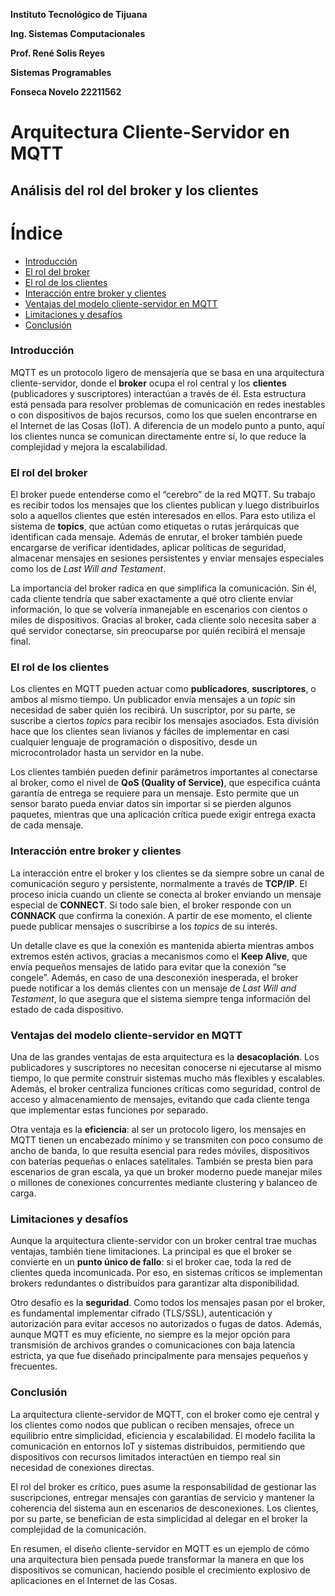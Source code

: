 **Instituto Tecnológico de Tijuana**

**Ing. Sistemas Computacionales**

**Prof. René Solis Reyes**

**Sistemas Programables**

**Fonseca Novelo 22211562**

# Arquitectura Cliente-Servidor en MQTT  
## Análisis del rol del broker y los clientes  

# Índice  

- [Introducción](#introducción)  
- [El rol del broker](#el-rol-del-broker)  
- [El rol de los clientes](#el-rol-de-los-clientes)  
- [Interacción entre broker y clientes](#interacción-entre-broker-y-clientes)  
- [Ventajas del modelo cliente-servidor en MQTT](#ventajas-del-modelo-cliente-servidor-en-mqtt)  
- [Limitaciones y desafíos](#limitaciones-y-desafíos)  
- [Conclusión](#conclusión)  


### Introducción  
MQTT es un protocolo ligero de mensajería que se basa en una arquitectura cliente-servidor, donde el **broker** ocupa el rol central y los **clientes** (publicadores y suscriptores) interactúan a través de él. Esta estructura está pensada para resolver problemas de comunicación en redes inestables o con dispositivos de bajos recursos, como los que suelen encontrarse en el Internet de las Cosas (IoT). A diferencia de un modelo punto a punto, aquí los clientes nunca se comunican directamente entre sí, lo que reduce la complejidad y mejora la escalabilidad.  

### El rol del broker  
El broker puede entenderse como el “cerebro” de la red MQTT. Su trabajo es recibir todos los mensajes que los clientes publican y luego distribuirlos solo a aquellos clientes que estén interesados en ellos. Para esto utiliza el sistema de **topics**, que actúan como etiquetas o rutas jerárquicas que identifican cada mensaje. Además de enrutar, el broker también puede encargarse de verificar identidades, aplicar políticas de seguridad, almacenar mensajes en sesiones persistentes y enviar mensajes especiales como los de *Last Will and Testament*.  

La importancia del broker radica en que simplifica la comunicación. Sin él, cada cliente tendría que saber exactamente a qué otro cliente enviar información, lo que se volvería inmanejable en escenarios con cientos o miles de dispositivos. Gracias al broker, cada cliente solo necesita saber a qué servidor conectarse, sin preocuparse por quién recibirá el mensaje final.  

### El rol de los clientes  
Los clientes en MQTT pueden actuar como **publicadores**, **suscriptores**, o ambos al mismo tiempo. Un publicador envía mensajes a un *topic* sin necesidad de saber quién los recibirá. Un suscriptor, por su parte, se suscribe a ciertos *topics* para recibir los mensajes asociados. Esta división hace que los clientes sean livianos y fáciles de implementar en casi cualquier lenguaje de programación o dispositivo, desde un microcontrolador hasta un servidor en la nube.  

Los clientes también pueden definir parámetros importantes al conectarse al broker, como el nivel de **QoS (Quality of Service)**, que especifica cuánta garantía de entrega se requiere para un mensaje. Esto permite que un sensor barato pueda enviar datos sin importar si se pierden algunos paquetes, mientras que una aplicación crítica puede exigir entrega exacta de cada mensaje.  

### Interacción entre broker y clientes  
La interacción entre el broker y los clientes se da siempre sobre un canal de comunicación seguro y persistente, normalmente a través de **TCP/IP**. El proceso inicia cuando un cliente se conecta al broker enviando un mensaje especial de **CONNECT**. Si todo sale bien, el broker responde con un **CONNACK** que confirma la conexión. A partir de ese momento, el cliente puede publicar mensajes o suscribirse a los *topics* de su interés.  

Un detalle clave es que la conexión es mantenida abierta mientras ambos extremos estén activos, gracias a mecanismos como el **Keep Alive**, que envía pequeños mensajes de latido para evitar que la conexión “se congele”. Además, en caso de una desconexión inesperada, el broker puede notificar a los demás clientes con un mensaje de *Last Will and Testament*, lo que asegura que el sistema siempre tenga información del estado de cada dispositivo.  

### Ventajas del modelo cliente-servidor en MQTT  
Una de las grandes ventajas de esta arquitectura es la **desacoplación**. Los publicadores y suscriptores no necesitan conocerse ni ejecutarse al mismo tiempo, lo que permite construir sistemas mucho más flexibles y escalables. Además, el broker centraliza funciones críticas como seguridad, control de acceso y almacenamiento de mensajes, evitando que cada cliente tenga que implementar estas funciones por separado.  

Otra ventaja es la **eficiencia**: al ser un protocolo ligero, los mensajes en MQTT tienen un encabezado mínimo y se transmiten con poco consumo de ancho de banda, lo que resulta esencial para redes móviles, dispositivos con baterías pequeñas o enlaces satelitales. También se presta bien para escenarios de gran escala, ya que un broker moderno puede manejar miles o millones de conexiones concurrentes mediante clustering y balanceo de carga.  

### Limitaciones y desafíos  
Aunque la arquitectura cliente-servidor con un broker central trae muchas ventajas, también tiene limitaciones. La principal es que el broker se convierte en un **punto único de fallo**: si el broker cae, toda la red de clientes queda incomunicada. Por eso, en sistemas críticos se implementan brokers redundantes o distribuidos para garantizar alta disponibilidad.  

Otro desafío es la **seguridad**. Como todos los mensajes pasan por el broker, es fundamental implementar cifrado (TLS/SSL), autenticación y autorización para evitar accesos no autorizados o fugas de datos. Además, aunque MQTT es muy eficiente, no siempre es la mejor opción para transmisión de archivos grandes o comunicaciones con baja latencia estricta, ya que fue diseñado principalmente para mensajes pequeños y frecuentes.  

### Conclusión  
La arquitectura cliente-servidor de MQTT, con el broker como eje central y los clientes como nodos que publican o reciben mensajes, ofrece un equilibrio entre simplicidad, eficiencia y escalabilidad. El modelo facilita la comunicación en entornos IoT y sistemas distribuidos, permitiendo que dispositivos con recursos limitados interactúen en tiempo real sin necesidad de conexiones directas.  

El rol del broker es crítico, pues asume la responsabilidad de gestionar las suscripciones, entregar mensajes con garantías de servicio y mantener la coherencia del sistema aun en escenarios de desconexiones. Los clientes, por su parte, se benefician de esta simplicidad al delegar en el broker la complejidad de la comunicación.  

En resumen, el diseño cliente-servidor en MQTT es un ejemplo de cómo una arquitectura bien pensada puede transformar la manera en que los dispositivos se comunican, haciendo posible el crecimiento explosivo de aplicaciones en el Internet de las Cosas.  
